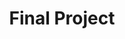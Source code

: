 ---
layout: home_post
title: Final Project
categories: assignment_dl
picture: tacit
download: gameon_assignment.pdf
---